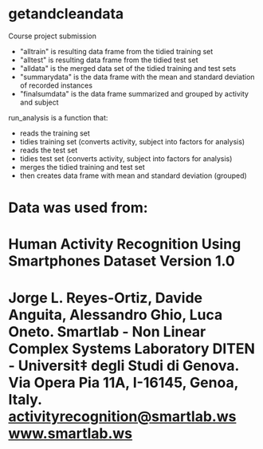 # getandcleandata
Course project submission

* "alltrain" is resulting data frame from the tidied training set
* "alltest" is resulting data frame from the tidied test set
* "alldata" is the merged data set of the tidied training and test sets
* "summarydata" is the data frame with the mean and standard deviation of recorded instances
* "finalsumdata" is the data frame summarized and grouped by activity and subject

run_analysis is a function that:
*  reads the training set
* tidies training set (converts activity, subject into factors for analysis)
* reads the test set
* tidies test set (converts activity, subject into factors for analysis)
* merges the tidied training and test set
* then creates data frame with mean and standard deviation (grouped)

Data was used from:
==================================================================
Human Activity Recognition Using Smartphones Dataset
Version 1.0
==================================================================
Jorge L. Reyes-Ortiz, Davide Anguita, Alessandro Ghio, Luca Oneto.
Smartlab - Non Linear Complex Systems Laboratory
DITEN - Universit‡ degli Studi di Genova.
Via Opera Pia 11A, I-16145, Genoa, Italy.
activityrecognition@smartlab.ws
www.smartlab.ws
==================================================================
